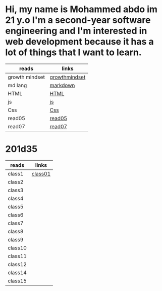 # Hi, my name is Mohammed abdo im 21 y.o I'm a second-year software engineering and I'm interested in web development because it has a lot of things that I want to learn.

| reads          | links                                                                         |
| -------------- | ----------------------------------------------------------------------------- |
| growth mindset | [ growthmindset ](https://mohammadabd0.github.io/reading-notes/growthmindset) |
| md lang        | [markdown](https://mohammadabd0.github.io/reading-notes/read01)               |
| HTML           | [HTML](https://mohammadabd0.github.io/reading-notes/read03)                   |
| js             | [js](https://mohammadabd0.github.io/reading-notes/read04)                     |
| Css            | [Css](https://mohammadabd0.github.io/reading-notes/read06)                    |
| read05         | [read05](https://mohammadabd0.github.io/reading-notes/read05)                 |
| read07         | [read07](https://mohammadabd0.github.io/reading-notes/read07)                 |

# 201d35

| reads   | links                                                           |
| ------- | --------------------------------------------------------------- |
| class1  | [class01](https://mohammadabd0.github.io/reading-notes/class01) |
| class2  |                                                                 |
| class3  |
| class4  |
| class5  |
| class6  |
| class7  |
| class8  |
| class9  |
| class10 |
| class11 |
| class12 |
| class14 |
| class15 |
